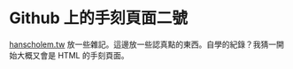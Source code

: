 # Github 上的手刻頁面二號

[hanscholem.tw](http://hanscholem.tw/) 放一些雜記。這邊放一些認真點的東西。自學的紀錄？我猜一開始大概又會是 HTML 的手刻頁面。
